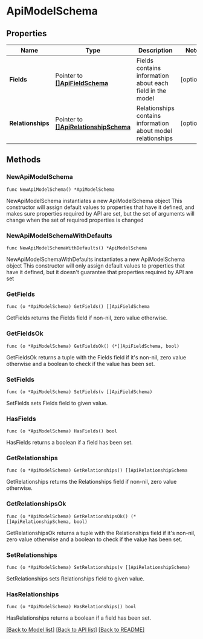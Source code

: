 # ApiModelSchema

## Properties

Name | Type | Description | Notes
------------ | ------------- | ------------- | -------------
**Fields** | Pointer to [**[]ApiFieldSchema**](ApiFieldSchema.md) | Fields contains information about each field in the model | [optional] 
**Relationships** | Pointer to [**[]ApiRelationshipSchema**](ApiRelationshipSchema.md) | Relationships contains information about model relationships | [optional] 

## Methods

### NewApiModelSchema

`func NewApiModelSchema() *ApiModelSchema`

NewApiModelSchema instantiates a new ApiModelSchema object
This constructor will assign default values to properties that have it defined,
and makes sure properties required by API are set, but the set of arguments
will change when the set of required properties is changed

### NewApiModelSchemaWithDefaults

`func NewApiModelSchemaWithDefaults() *ApiModelSchema`

NewApiModelSchemaWithDefaults instantiates a new ApiModelSchema object
This constructor will only assign default values to properties that have it defined,
but it doesn't guarantee that properties required by API are set

### GetFields

`func (o *ApiModelSchema) GetFields() []ApiFieldSchema`

GetFields returns the Fields field if non-nil, zero value otherwise.

### GetFieldsOk

`func (o *ApiModelSchema) GetFieldsOk() (*[]ApiFieldSchema, bool)`

GetFieldsOk returns a tuple with the Fields field if it's non-nil, zero value otherwise
and a boolean to check if the value has been set.

### SetFields

`func (o *ApiModelSchema) SetFields(v []ApiFieldSchema)`

SetFields sets Fields field to given value.

### HasFields

`func (o *ApiModelSchema) HasFields() bool`

HasFields returns a boolean if a field has been set.

### GetRelationships

`func (o *ApiModelSchema) GetRelationships() []ApiRelationshipSchema`

GetRelationships returns the Relationships field if non-nil, zero value otherwise.

### GetRelationshipsOk

`func (o *ApiModelSchema) GetRelationshipsOk() (*[]ApiRelationshipSchema, bool)`

GetRelationshipsOk returns a tuple with the Relationships field if it's non-nil, zero value otherwise
and a boolean to check if the value has been set.

### SetRelationships

`func (o *ApiModelSchema) SetRelationships(v []ApiRelationshipSchema)`

SetRelationships sets Relationships field to given value.

### HasRelationships

`func (o *ApiModelSchema) HasRelationships() bool`

HasRelationships returns a boolean if a field has been set.


[[Back to Model list]](../README.md#documentation-for-models) [[Back to API list]](../README.md#documentation-for-api-endpoints) [[Back to README]](../README.md)


